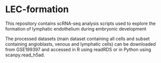 # LEC-formation
This repository contains scRNA-seq analysis scripts used to explore the formation of lymphatic endothelium during embryonic development

The processed datasets (main dataset containing all cells and subset containing angioblasts, venous and lymphatic cells) can be downloaded from GSE199397 and accessed in R using readRDS or in Python using scanpy.read_h5ad.
